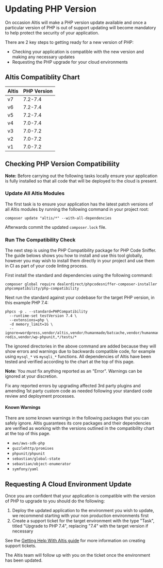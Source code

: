 # Updating PHP Version

On occasion Altis will make a PHP version update available and once a particular version of PHP is out of support updating will become mandatory to help protect the security of your application.

There are 2 key steps to getting ready for a new version of PHP:

- Checking your application is compatible with the new version and making any necessary updates
- Requesting the PHP upgrade for your cloud environments

## Altis Compatiblity Chart

|Altis|PHP Version|
|-|-|
|v7|7.2-7.4|
|v6|7.2-7.4|
|v5|7.2-7.4|
|v4|7.0-7.4|
|v3|7.0-7.2|
|v2|7.0-7.2|
|v1|7.0-7.2|

## Checking PHP Version Compatibiliity

**Note:** Before carrying out the following tasks locally ensure your application is fully installed so that all code that will be deployed to the cloud is present.

### Update All Altis Modules

The first task is to ensure your application has the latest patch versions of all Altis modules by running the following command in your project root:

```
composer update "altis/*" --with-all-dependencies
```

Afterwards commit the updated `composer.lock` file.

### Run The Compatibility Check

The next step is using the PHP Compatibility package for PHP Code Sniffer. The guide belows shows you how to install and use this tool globally, however you may wish to install them directly in your project and use them in CI as part of your code linting process.

First install the standard and dependencies using the following command:

```
composer global require dealerdirect/phpcodesniffer-composer-installer phpcompatibility/php-compatibility
```

Next run the standard against your codebase for the target PHP version, in this example PHP 7.4:

```
phpcs -p . --standard=PHPCompatibility
  --runtime-set testVersion 7.4 \
  --extensions=php \
  -d memory_limit=1G \
  --ignore=wordpress,vendor/altis,vendor/humanmade/batcache,vendor/humanmade/ludicrousdb,vendor/humanmade/wp-redis,vendor/wp-phpunit,*/tests/*
```

The ignored directories in the above command are added because they will show errors and warnings due to backwards compatible code, for example using `mysql_*` vs `mysqli_*` functions. All dependencies of Altis have been tested and verified according to the chart at the top of this page.

**Note:** You _must_ fix anything reported as an "Error". Warnings can be ignored at your discretion.

Fix any reported errors by upgrading affected 3rd party plugins and amending 1st party custom code as needed following your standard code review and deployment processes.

#### Known Warnings

There are some known warnings in the following packages that you can safely ignore. Altis guarantees its core packages and their dependencies are verified as working with the versions outlined in the compatibility chart at the top of this page.

- `aws/aws-sdk-php`
- `guzzlehttp/promises`
- `phpunit/phpunit`
- `sebastian/global-state`
- `sebastian/object-enumerator`
- `symfony/yaml`


## Requesting A Cloud Environment Update

Once you are confident that your application is compatible with the version of PHP to upgrade to you should do the following:

1. Deploy the updated application to the environment you wish to update, we recommend starting with your non production environments first
2. Create a support ticket for the target environment with the type "Task", titled "Upgrade to PHP 7.4", replacing "7.4" with the target version if necessary

See the [Getting Help With Altis guide](../getting-help-with-altis.md) for more information on creating support tickets.

The Altis team will follow up with you on the ticket once the environment has been updated.
